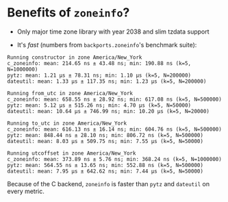 # Benefits of `zoneinfo`?

- Only major time zone library with year 2038 and slim tzdata support

- It's *fast* (numbers from `backports.zoneinfo`'s benchmark suite):

```
Running constructor in zone America/New_York
c_zoneinfo: mean: 214.65 ns ± 43.48 ns; min: 190.88 ns (k=5, N=1000000)
pytz: mean: 1.21 µs ± 78.31 ns; min: 1.10 µs (k=5, N=200000)
dateutil: mean: 1.33 µs ± 117.35 ns; min: 1.23 µs (k=5, N=200000)

Running from_utc in zone America/New_York
c_zoneinfo: mean: 658.55 ns ± 28.92 ns; min: 617.08 ns (k=5, N=500000)
pytz: mean: 5.12 µs ± 515.26 ns; min: 4.70 µs (k=5, N=50000)
dateutil: mean: 10.64 µs ± 746.99 ns; min: 10.20 µs (k=5, N=20000)

Running to_utc in zone America/New_York
c_zoneinfo: mean: 616.13 ns ± 16.14 ns; min: 604.76 ns (k=5, N=500000)
pytz: mean: 848.44 ns ± 28.10 ns; min: 806.72 ns (k=5, N=500000)
dateutil: mean: 8.03 µs ± 509.75 ns; min: 7.55 µs (k=5, N=50000)

Running utcoffset in zone America/New_York
c_zoneinfo: mean: 373.89 ns ± 5.76 ns; min: 368.24 ns (k=5, N=1000000)
pytz: mean: 564.55 ns ± 13.65 ns; min: 552.88 ns (k=5, N=500000)
dateutil: mean: 7.95 µs ± 642.62 ns; min: 7.44 µs (k=5, N=50000)
```

Because of the C backend, `zoneinfo` is faster than `pytz` and `dateutil` on every metric.
